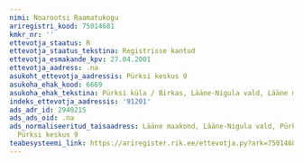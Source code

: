 ```yaml
---
nimi: Noarootsi Raamatukogu
ariregistri_kood: 75014681
kmkr_nr: ''
ettevotja_staatus: R
ettevotja_staatus_tekstina: Registrisse kantud
ettevotja_esmakande_kpv: 27.04.2001
ettevotja_aadress: .na
asukoht_ettevotja_aadressis: Pürksi keskus 9
asukoha_ehak_kood: 6669
asukoha_ehak_tekstina: Pürksi küla / Birkas, Lääne-Nigula vald, Lääne maakond
indeks_ettevotja_aadressis: '91201'
ads_adr_id: 2940215
ads_ads_oid: .na
ads_normaliseeritud_taisaadress: Lääne maakond, Lääne-Nigula vald, Pürksi küla / Birkas,
  Pürksi keskus 9
teabesysteemi_link: https://ariregister.rik.ee/ettevotja.py?ark=75014681&ref=rekvisiidid
---
```


